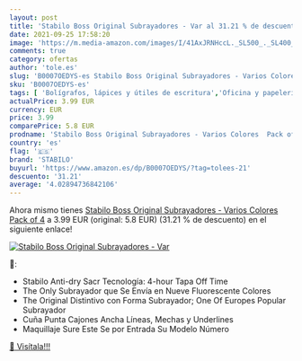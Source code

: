 ```yaml
---
layout: post
title: 'Stabilo Boss Original Subrayadores - Var al 31.21 % de descuento'
date: 2021-09-25 17:58:20
image: 'https://m.media-amazon.com/images/I/41AxJRNHccL._SL500_._SL400_.jpg'
comments: true
category: ofertas
author: 'tole.es'
slug: 'B0007OEDYS-es Stabilo Boss Original Subrayadores - Varios Colores Pack of 4'
sku: 'B0007OEDYS-es'
tags: [ 'Bolígrafos, lápices y útiles de escritura','Oficina y papelería','Rotuladores y subrayadores','Subrayadores','stabilo', ]
actualPrice: 3.99 EUR
currency: EUR
price: 3.99
comparePrice: 5.8 EUR
prodname: 'Stabilo Boss Original Subrayadores - Varios Colores  Pack of 4'
country: 'es'
flag: '🇪🇸'
brand: 'STABILO'
buyurl: 'https://www.amazon.es/dp/B0007OEDYS/?tag=tolees-21'
descuento: '31.21'
average: '4.02894736842106'
---
```


Ahora mismo tienes [Stabilo Boss Original Subrayadores - Varios Colores  Pack of 4](https://www.amazon.es/dp/B0007OEDYS/?tag=tolees-21) a 3.99 EUR (original: 5.8 EUR) (31.21 %  de descuento) en el siguiente enlace!

[![Stabilo Boss Original Subrayadores - Var](https://m.media-amazon.com/images/I/41AxJRNHccL._SL500_._SL400_.jpg)](https://www.amazon.es/dp/B0007OEDYS/?tag=tolees-21)

🔎:

- Stabilo Anti-dry Sacr Tecnología: 4-hour Tapa Off Time
- The Only Subrayador que Se Envía en Nueve Fluorescente Colores
- The Original Distintivo con Forma Subrayador; One Of Europes Popular Subrayador
- Cuña Punta Cajones Ancha Líneas, Mechas y Underlines
- Maquillaje Sure Este Se por Entrada Su Modelo Número

[🛒 Visítala!!!](https://www.amazon.es/dp/B0007OEDYS/?tag=tolees-21)
